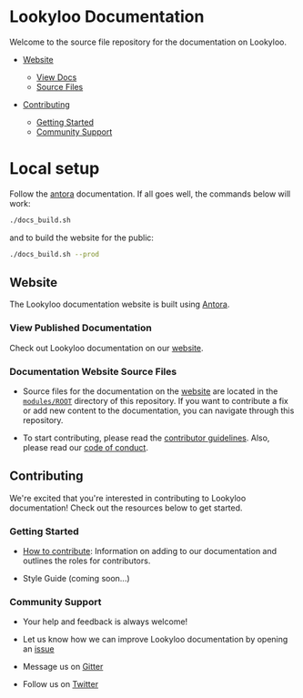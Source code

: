 # Lookyloo Documentation

Welcome to the source file repository for the documentation on Lookyloo.

* [Website](#website)

  * [View Docs](#view-published-documentation)
  * [Source Files](#website-source-files)

* [Contributing](#contributing)

  * [Getting Started](#getting-started)
  * [Community Support](#community-support)

# Local setup

Follow the [antora](https://docs.antora.org/antora/latest/install/linux-requirements/) documentation.
If all goes well, the commands below will work:

```bash
./docs_build.sh
```

and to build the website for the public:

```bash
./docs_build.sh --prod
```

## Website
The Lookyloo documentation website is built using [Antora](https://antora.org/).

### View Published Documentation
Check out Lookyloo documentation on our [website](https://www.lookyloo.eu/).

### Documentation Website Source Files
- Source files for the documentation on the [website](https://www.lookyloo.eu) are located in the [`modules/ROOT`](https://github.com/Lookyloo/docs/tree/main/modules/ROOT) directory of this repository. If you want to contribute a fix or add new content to the documentation, you can navigate through this repository.

- To start contributing, please read the [contributor guidelines](https://www.lookyloo.eu/docs/main/contributing.html). Also, please read our [code of conduct](https://www.lookyloo.eu/docs/main/code-conduct.html).


## Contributing
We're excited that you're interested in contributing to Lookyloo documentation! Check out the resources below to get started.

### Getting Started
- [How to contribute](https://www.lookyloo.eu/docs/main/contributing.html): Information on adding to our documentation and outlines the roles for contributors.

- Style Guide (coming soon...)

### Community Support
- Your help and feedback is always welcome!

- Let us know how we can improve Lookyloo documentation by opening an [issue](https://github.com/Lookyloo/docs/issues/new/choose)

- Message us on [Gitter](https://gitter.im/Lookyloo/community)

- Follow us on [Twitter](https://twitter.com/lookyloo_app)
